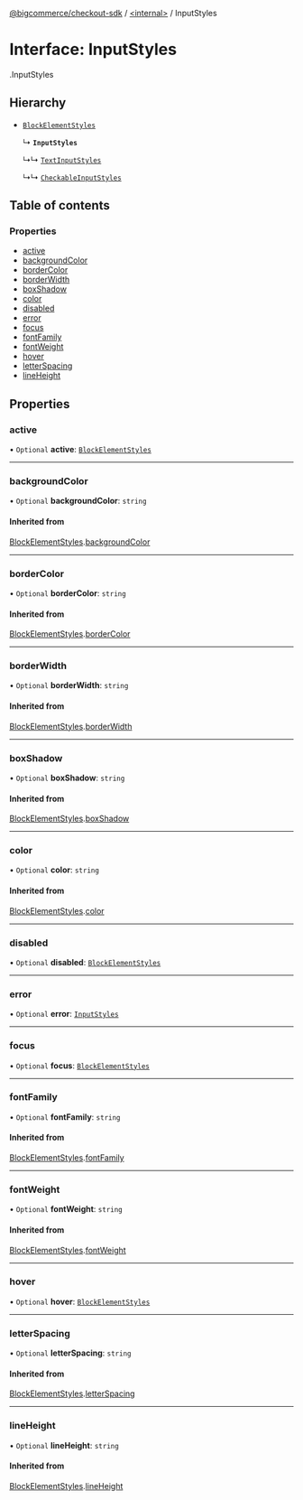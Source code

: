 [@bigcommerce/checkout-sdk](../README.md) / [<internal\>](../modules/internal_.md) / InputStyles

# Interface: InputStyles

[<internal>](../modules/internal_.md).InputStyles

## Hierarchy

- [`BlockElementStyles`](internal_.BlockElementStyles.md)

  ↳ **`InputStyles`**

  ↳↳ [`TextInputStyles`](internal_.TextInputStyles.md)

  ↳↳ [`CheckableInputStyles`](internal_.CheckableInputStyles.md)

## Table of contents

### Properties

- [active](internal_.InputStyles.md#active)
- [backgroundColor](internal_.InputStyles.md#backgroundcolor)
- [borderColor](internal_.InputStyles.md#bordercolor)
- [borderWidth](internal_.InputStyles.md#borderwidth)
- [boxShadow](internal_.InputStyles.md#boxshadow)
- [color](internal_.InputStyles.md#color)
- [disabled](internal_.InputStyles.md#disabled)
- [error](internal_.InputStyles.md#error)
- [focus](internal_.InputStyles.md#focus)
- [fontFamily](internal_.InputStyles.md#fontfamily)
- [fontWeight](internal_.InputStyles.md#fontweight)
- [hover](internal_.InputStyles.md#hover)
- [letterSpacing](internal_.InputStyles.md#letterspacing)
- [lineHeight](internal_.InputStyles.md#lineheight)

## Properties

### active

• `Optional` **active**: [`BlockElementStyles`](internal_.BlockElementStyles.md)

___

### backgroundColor

• `Optional` **backgroundColor**: `string`

#### Inherited from

[BlockElementStyles](internal_.BlockElementStyles.md).[backgroundColor](internal_.BlockElementStyles.md#backgroundcolor)

___

### borderColor

• `Optional` **borderColor**: `string`

#### Inherited from

[BlockElementStyles](internal_.BlockElementStyles.md).[borderColor](internal_.BlockElementStyles.md#bordercolor)

___

### borderWidth

• `Optional` **borderWidth**: `string`

#### Inherited from

[BlockElementStyles](internal_.BlockElementStyles.md).[borderWidth](internal_.BlockElementStyles.md#borderwidth)

___

### boxShadow

• `Optional` **boxShadow**: `string`

#### Inherited from

[BlockElementStyles](internal_.BlockElementStyles.md).[boxShadow](internal_.BlockElementStyles.md#boxshadow)

___

### color

• `Optional` **color**: `string`

#### Inherited from

[BlockElementStyles](internal_.BlockElementStyles.md).[color](internal_.BlockElementStyles.md#color)

___

### disabled

• `Optional` **disabled**: [`BlockElementStyles`](internal_.BlockElementStyles.md)

___

### error

• `Optional` **error**: [`InputStyles`](internal_.InputStyles.md)

___

### focus

• `Optional` **focus**: [`BlockElementStyles`](internal_.BlockElementStyles.md)

___

### fontFamily

• `Optional` **fontFamily**: `string`

#### Inherited from

[BlockElementStyles](internal_.BlockElementStyles.md).[fontFamily](internal_.BlockElementStyles.md#fontfamily)

___

### fontWeight

• `Optional` **fontWeight**: `string`

#### Inherited from

[BlockElementStyles](internal_.BlockElementStyles.md).[fontWeight](internal_.BlockElementStyles.md#fontweight)

___

### hover

• `Optional` **hover**: [`BlockElementStyles`](internal_.BlockElementStyles.md)

___

### letterSpacing

• `Optional` **letterSpacing**: `string`

#### Inherited from

[BlockElementStyles](internal_.BlockElementStyles.md).[letterSpacing](internal_.BlockElementStyles.md#letterspacing)

___

### lineHeight

• `Optional` **lineHeight**: `string`

#### Inherited from

[BlockElementStyles](internal_.BlockElementStyles.md).[lineHeight](internal_.BlockElementStyles.md#lineheight)
